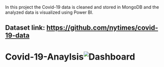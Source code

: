 In this project the Covid-19 data is cleaned and stored in MongoDB and the analyzed data is visualized using Power BI.
## Dataset link: https://github.com/nytimes/covid-19-data
# Covid-19-Anaylsis![Dashboard](https://user-images.githubusercontent.com/65416584/233437546-17d2e972-d95f-42e5-9b10-98a56e266a74.png)
